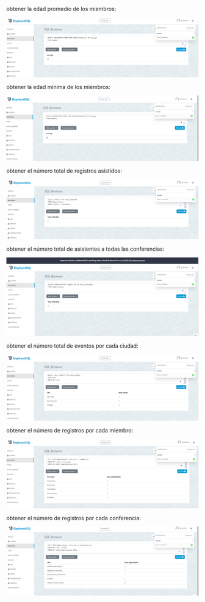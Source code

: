 obtener la edad promedio de los miembros:

![alt text](image.png)

obtener la edad mínima de los miembros:

![alt text](image-1.png)

obtener el número total de registros asistidos:

![alt text](image-2.png)

obtener el número total de asistentes a todas las conferencias:

![alt text](image-3.png)

obtener el número total de eventos por cada ciudad:

![alt text](image-4.png)


obtener el número de registros por cada miembro:

![alt text](image-5.png)

obtener el número de registros por cada conferencia:

![alt text](image-6.png)
